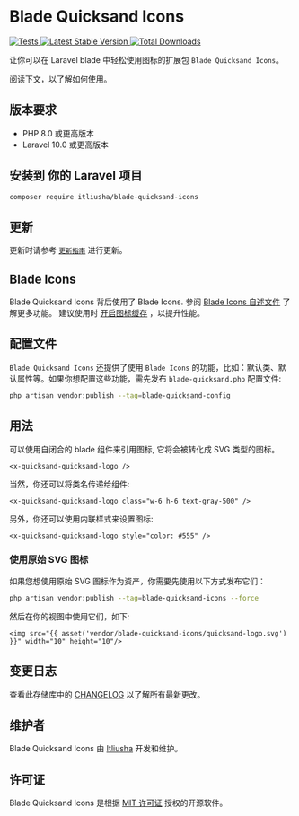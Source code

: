 # Blade Quicksand Icons

<a href="https://github.com/itliusha/blade-quicksand-icons/actions?query=workflow%3ATests">
    <img src="https://github.com/blade-ui-kit/blade-quicksand-icons/workflows/Tests/badge.svg" alt="Tests">
</a>
<a href="https://packagist.org/packages/itliusha/blade-quicksand-icons">
    <img src="https://img.shields.io/packagist/v/itliusha/blade-quicksand-icons" alt="Latest Stable Version">
</a>
<a href="https://packagist.org/packages/itliusha/blade-quicksand-icons">
    <img src="https://img.shields.io/packagist/dt/itliusha/blade-quicksand-icons" alt="Total Downloads">
</a>

让你可以在 Laravel blade 中轻松使用图标的扩展包 `Blade Quicksand Icons`。

阅读下文，以了解如何使用。
## 版本要求

- PHP 8.0 或更高版本
- Laravel 10.0 或更高版本

## 安装到 你的 Laravel 项目

```bash
composer require itliusha/blade-quicksand-icons
```

## 更新

更新时请参考 [`更新指南`](CHANGELOG.md) 进行更新。

## Blade Icons

Blade Quicksand Icons 背后使用了 Blade Icons. 参阅 [Blade Icons 自述文件](https://github.com/blade-ui-kit/blade-icons) 了解更多功能。 建议使用时 [开启图标缓存](https://github.com/blade-ui-kit/blade-icons#caching) ，以提升性能。

## 配置文件

`Blade Quicksand Icons` 还提供了使用 `Blade Icons` 的功能，比如：默认类、默认属性等。如果你想配置这些功能，需先发布 `blade-quicksand.php` 配置文件:

```bash
php artisan vendor:publish --tag=blade-quicksand-config
```

## 用法

可以使用自闭合的 blade 组件来引用图标, 它将会被转化成 SVG 类型的图标。

```blade
<x-quicksand-quicksand-logo />
```

当然，你还可以将类名传递给组件:

```blade
<x-quicksand-quicksand-logo class="w-6 h-6 text-gray-500" />
```

另外，你还可以使用内联样式来设置图标:

```blade
<x-quicksand-quicksand-logo style="color: #555" />
```


### 使用原始 SVG 图标

如果您想使用原始 SVG 图标作为资产，你需要先使用以下方式发布它们：

```bash
php artisan vendor:publish --tag=blade-quicksand-icons --force
```

然后在你的视图中使用它们，如下:

```blade
<img src="{{ asset('vendor/blade-quicksand-icons/quicksand-logo.svg') }}" width="10" height="10"/>
```

## 变更日志

查看此存储库中的 [CHANGELOG](CHANGELOG.md) 以了解所有最新更改。

## 维护者

Blade Quicksand Icons 由 [Itliusha](https://github.com/itliusha) 开发和维护。


## 许可证

Blade Quicksand Icons 是根据 [MIT 许可证](LICENSE.md) 授权的开源软件。
